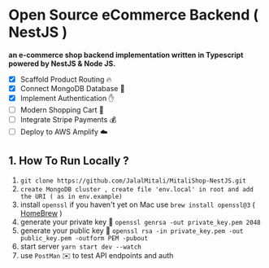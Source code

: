 # Open Source eCommerce Backend ( NestJS )
**an e-commerce shop backend implementation written in Typescript powered by NestJS & Node JS.**
- [x] Scaffold Product Routing 🔥 
- [x] Connect MongoDB Database 🍃 
- [x] Implement Authentication ✋ 
- [ ] Modern Shopping Cart 🛒
- [ ] Integrate Stripe Payments 💰 
- [ ] Deploy to AWS Amplify ☁️ 
## 1. How To Run Locally ?
1. ```git clone https://github.com/JalalMitali/MitaliShop-NestJS.git```
2. `create MongoDB cluster , create file 'env.local' in root and add the URI ( as in env.example)`
3. install `openssl` if you haven't yet on Mac use  `brew install openssl@3` ( [HomeBrew](https://formulae.brew.sh/formula/openssl@3) )
2. generate your private key 🔐  ```openssl genrsa -out private_key.pem 2048```
4. generate your public key 🔑 ```openssl rsa -in private_key.pem -out public_key.pem -outform PEM -pubout```
5. start server `yarn start dev --watch`
6. use `PostMan`  ✉️ to test API endpoints and auth
